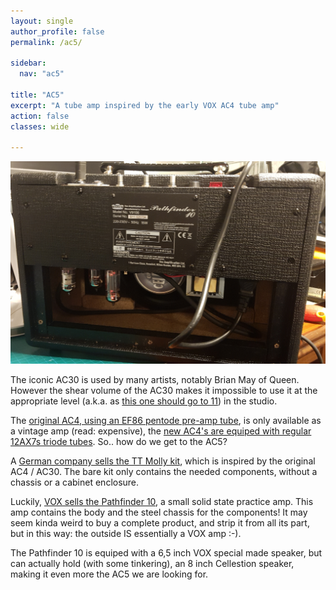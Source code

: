 ```yaml
---
layout: single
author_profile: false
permalink: /ac5/

sidebar:
  nav: "ac5"

title: "AC5"
excerpt: "A tube amp inspired by the early VOX AC4 tube amp"
action: false
classes: wide

---
```

![](/assets/images/ac5/ac5-back.png)

The iconic AC30 is used by many artists, notably Brian May of Queen. However the shear volume of the AC30 makes it impossible to use it at the appropriate level (a.k.a. as [this one should go to 11](https://en.wikipedia.org/wiki/Up_to_eleven)) in the studio.

The [original AC4, using an EF86 pentode pre-amp tube](http://www.voxshowroom.com/uk/amp/ac4.html), is only available as a vintage amp (read: expensive), the [new AC4's are equiped with regular 12AX7s triode tubes](https://voxamps.com/product/ac-4-custom-vintage-black-series/). So.. how do we get to the AC5?

A [German company sells the TT Molly kit](https://www.tube-town.net/cms/?DIY/LoW-Projekte/Molly_-engl-), which is inspired by the original AC4 / AC30. The bare kit only contains the needed components, without a chassis or a cabinet enclosure.

Luckily, [VOX sells the Pathfinder 10](https://voxamps.com/product/pathfinder-10/), a small solid state practice amp. This amp contains the body and the steel chassis for the components! It may seem kinda weird to buy a complete product, and strip it from all its part, but in this way: the outside IS essentially a VOX amp :-).

The Pathfinder 10 is equiped with a 6,5 inch VOX special made speaker, but can actually hold (with some tinkering), an 8 inch Cellestion speaker, making it even more the AC5 we are looking for.
